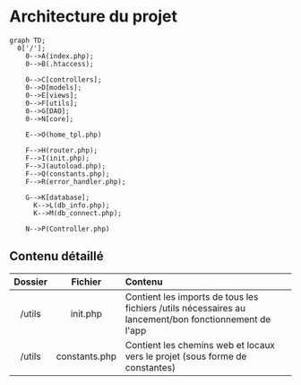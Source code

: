 # Architecture du projet

```mermaid
graph TD;
  0['/'];
    0-->A(index.php);
    0-->B(.htaccess);
    
    0-->C[controllers];
    0-->D[models];
    0-->E[views];
    0-->F[utils];
    0-->G[DAO];
    0-->N[core];

    E-->O(home_tpl.php)

    F-->H(router.php);
    F-->I(init.php);
    F-->J(autoload.php);
    F-->Q(constants.php);
    F-->R(error_handler.php);
  
    G-->K[database];
      K-->L(db_info.php);
      K-->M(db_connect.php);

    N-->P(Controller.php)
```

## Contenu détaillé

| Dossier | Fichier | Contenu |
|:--:|:--:|:--|
| /utils | init.php | Contient les imports de tous les fichiers /utils nécessaires au lancement/bon fonctionnement de l'app |
| /utils | constants.php | Contient les chemins web et locaux vers le projet (sous forme de constantes) |